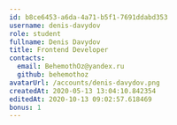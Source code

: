 ```yaml
---
id: b8ce6453-a6da-4a71-b5f1-7691ddabd353
username: denis-davydov
role: student
fullname: Denis Davydov
title: Frontend Developer
contacts:
  email: BehemothOz@yandex.ru
  github: behemothoz
avatarUrl: /accounts/denis-davydov.png
createdAt: 2020-05-13 13:04:10.842354	
editedAt: 2020-10-13 09:02:57.618469	
bonus: 1
---
```


